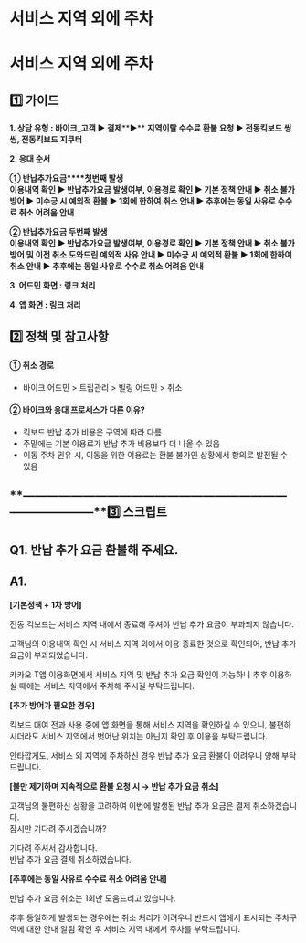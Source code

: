 # 서비스 지역 외에 주차

**서비스 지역 외에 주차**
================

**1️⃣ 가이드**
-----------

**1. 상담 유형 : 바이크\_고객 ▶ 결제****▶** **지역이탈 수수료 환불 요청 ▶ 전동킥보드 씽씽, 전동킥보드 지쿠터**

**2. 응대 순서**

**① 반납추가요금****첫번째 발생  
이용내역 확인 ▶ 반납추가요금 발생여부, 이용경로 확인 ▶ 기본 정책 안내 ▶ 취소 불가 방어 ▶ 미수긍 시 예외적 환불 ▶ 1회에 한하여 취소 안내 ▶ 추후에는 동일 사유로 수수료 취소 어려움 안내**

**② 반납추가요금 두번째 발생  
이용내역 확인 ▶ 반납추가요금 발생여부, 이용경로 확인 ▶ 기본 정책 안내 ▶ 취소 불가 방어 및 이전 취소 도와드린 예외적 사유 안내 ▶ 미수긍 시 예외적 환불 ▶ 1회에 한하여 취소 안내 ▶ 추후에는 동일 사유로 수수료 취소 어려움 안내**

**3. 어드민 화면 : 링크 처리**

**4. 앱 화면 : 링크 처리**

**2️⃣ 정책 및 참고사항**
-----------------

#### **①** 취소 경로

* 바이크 어드민 > 트립관리 > 빌링 어드민 > 취소

#### **②** 바이크와 응대 프로세스가 다른 이유?

* 킥보드 반납 추가 비용은 구역에 따라 다름
* 주말에는 기본 이용료가 반납 추가 비용보다 더 나올 수 있음
* 이동 주차 권유 시, 이동을 위한 이용료는 환불 불가인 상황에서 항의로 발전될 수 있음

**―****―****―****―****―****―****―****―****―****―****―****―****―****―****―****―****―****―****―****―****―****―****―****―****―****―****―****―****―****3️⃣ 스크립트**
-------------------------------------------------------------------------------------------------------------------------------------------------------------

**Q1. 반납 추가 요금 환불해 주세요.**
-------------------------

**A1.**
-------

**[기본정책 + 1차 방어]**

전동 킥보드는 서비스 지역 내에서 종료해 주셔야 반납 추가 요금이 부과되지 않습니다.  
  
고객님의 이용내역 확인 시 서비스 지역 외에서 이용 종료한 것으로 확인되어, 반납 추가 요금이 부과되었습니다.  
  
카카오 T앱 이용화면에서 서비스 지역 및 반납 추가 요금 확인이 가능하니 추후 이용하실 때에는 서비스 지역에서 주차해 주시길 부탁드립니다.

**[추가 방어가 필요한 경우]**

킥보드 대여 전과 사용 중에 앱 화면을 통해 서비스 지역을 확인하실 수 있으니, 불편하시더라도 서비스 지역에서 벗어난 위치는 아닌지 확인 후 이용을 부탁드립니다.  
  
안타깝게도, 서비스 외 지역에 주차하신 경우 반납 추가 요금 환불이 어려우니 양해 부탁드립니다.

**[불만 제기하며 지속적으로 환불 요청 시 → 반납 추가 요금 취소]**

고객님의 불편하신 상황을 고려하여 이번에 발생된 반납 추가 요금은 결제 취소하겠습니다.  
잠시만 기다려 주시겠습니까?  
  
기다려 주셔서 감사합니다.   
반납 추가 요금 결제 취소하였습니다.

**[추후에는 동일 사유로 수수료 취소 어려움 안내]**

반납 추가 요금 취소는 1회만 도움드리고 있습니다.  
  
추후 동일하게 발생되는 경우에는 취소 처리가 어려우니 반드시 앱에서 표시되는 주차구역에 대한 안내 알림 확인 후 서비스 지역 내에서 주차를 부탁드립니다.